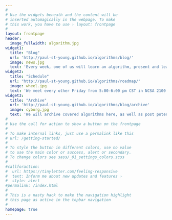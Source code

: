 ```yaml
---
#
# Use the widgets beneath and the content will be
# inserted automagically in the webpage. To make
# this work, you have to use › layout: frontpage
#
layout: frontpage
header:
  image_fullwidth: algorithm.jpg
widget1:
  title: "Blog"
  url: 'http://paul-st-young.github.io/algorithms/blog/'
  image: news.jpg
  text: 'Every week, one of us will learn an algorithm, present and leave a brief summay at this altar.'
widget2:
  title: "Schedule"
  url: "http://paul-st-young.github.io/algorithms/roadmap/"
  image: wheel.jpg
  text: 'We meet every other Friday from 5:00-6:00 pm CST in NCSA 2100.'
widget3:
  title: "Archive"
  url: 'http://paul-st-young.github.io/algorithms/blog/archive'
  image: cyborg.jpg
  text: 'We will archive covered algorithms here, as well as post potentially interesting algorithms to be covered.'
#
# Use the call for action to show a button on the frontpage
#
# To make internal links, just use a permalink like this
# url: /getting-started/
#
# To style the button in different colors, use no value
# to use the main color or success, alert or secondary.
# To change colors see sass/_01_settings_colors.scss
#
#callforaction:
#  url: https://tinyletter.com/feeling-responsive
#  text: Inform me about new updates and features ›
#  style: alert
#permalink: /index.html
#
# This is a nasty hack to make the navigation highlight
# this page as active in the topbar navigation
#
homepage: true
---
```


